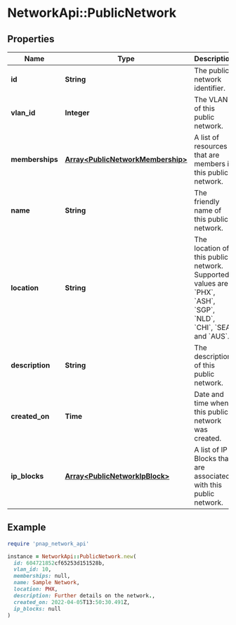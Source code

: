 # NetworkApi::PublicNetwork

## Properties

| Name | Type | Description | Notes |
| ---- | ---- | ----------- | ----- |
| **id** | **String** | The public network identifier. |  |
| **vlan_id** | **Integer** | The VLAN of this public network. |  |
| **memberships** | [**Array&lt;PublicNetworkMembership&gt;**](PublicNetworkMembership.md) | A list of resources that are members in this public network. |  |
| **name** | **String** | The friendly name of this public network. |  |
| **location** | **String** | The location of this public network. Supported values are &#x60;PHX&#x60;, &#x60;ASH&#x60;, &#x60;SGP&#x60;, &#x60;NLD&#x60;, &#x60;CHI&#x60;, &#x60;SEA&#x60; and &#x60;AUS&#x60;. |  |
| **description** | **String** | The description of this public network. | [optional] |
| **created_on** | **Time** | Date and time when this public network was created. |  |
| **ip_blocks** | [**Array&lt;PublicNetworkIpBlock&gt;**](PublicNetworkIpBlock.md) | A list of IP Blocks that are associated with this public network. |  |

## Example

```ruby
require 'pnap_network_api'

instance = NetworkApi::PublicNetwork.new(
  id: 604721852cf65253d151528b,
  vlan_id: 10,
  memberships: null,
  name: Sample Network,
  location: PHX,
  description: Further details on the network.,
  created_on: 2022-04-05T13:50:30.491Z,
  ip_blocks: null
)
```

